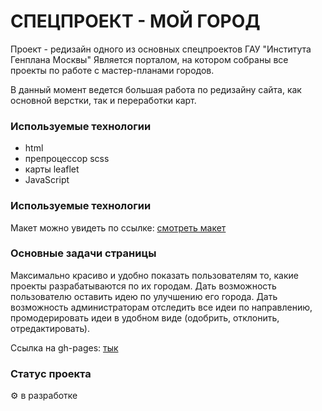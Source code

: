 # СПЕЦПРОЕКТ - МОЙ ГОРОД

Проект - редизайн одного из основных спецпроектов ГАУ "Института Генплана Москвы"
Является порталом, на котором собраны все проекты по работе с мастер-планами городов.

В данный момент ведется большая работа по редизайну сайта, как основной верстки, так и переработки карт.

### Используемые технологии

* html
* препроцессор scss
* карты leaflet
* JavaScript

### Используемые технологии

Макет можно увидеть по ссылке: [смотреть макет](https://www.figma.com/file/GQbmXKTjiuwaet6RRJN6Je/%D0%BC%D0%BE%D0%B9-%D0%B3%D0%BE%D1%80%D0%BE%D0%B4(-%D0%B2%D0%B5%D1%80%D1%81%D0%B8%D1%8F2)?node-id=0%3A1&t=1bqgfDYfWdtk3o7x-1)

### Основные задачи страницы

Максимально красиво и удобно показать пользователям то, какие проекты разрабатываются по их городам.
Дать возможность пользователю оставить идею по улучшению его города.
Дать возможность администраторам отследить все идеи по направлению, промодерировать идеи в удобном виде (одобрить, отклонить, отредактировать).


Ссылка на gh-pages: [тык](https://inkinyam.github.io/gp-moy-gorod/)

### Статус проекта
⚙️ в разработке
